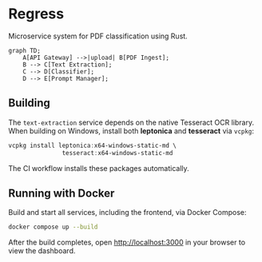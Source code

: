 # Regress

Microservice system for PDF classification using Rust.

```mermaid
graph TD;
    A[API Gateway] -->|upload| B[PDF Ingest];
    B --> C[Text Extraction];
    C --> D[Classifier];
    D --> E[Prompt Manager];
```

## Building

The `text-extraction` service depends on the native
Tesseract OCR library. When building on Windows, install
both **leptonica** and **tesseract** via `vcpkg`:

```powershell
vcpkg install leptonica:x64-windows-static-md \
               tesseract:x64-windows-static-md
```

The CI workflow installs these packages automatically.

## Running with Docker

Build and start all services, including the frontend, via Docker Compose:

```bash
docker compose up --build
```

After the build completes, open <http://localhost:3000> in your browser to view the dashboard.
